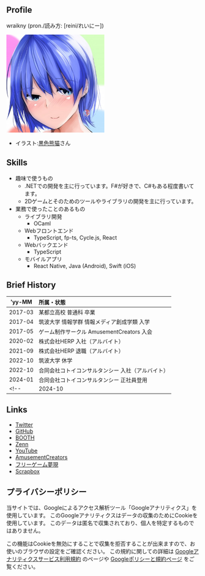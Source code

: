 ## Profile

wraikny (pron./読み方: \[reini/れいにー\])

<img src="/images/wraikny/wraikny_illustration.jpg" width="256px">

- イラスト:[黒色熊猫](https://twitter.com/higumasyake)さん

## Skills

- 趣味で使うもの
  - .NETでの開発を主に行っています。F#が好きで、C#もある程度書いてます。
  - 2Dゲームとそのためのツールやライブラリの開発を主に行っています。
- 業務で使ったことのあるもの
  - ライブラリ開発
    - OCaml
  - Webフロントエンド
    - TypeScript, fp-ts, Cycle.js, React
  - Webバックエンド
    - TypeScript
  - モバイルアプリ
    - React Native, Java (Android), Swift (iOS)


## Brief History

| 'yy-MM | 所属・状態 |
| --- | :--- |
| 2017-03 | 某都立高校 普通科 卒業 |
| 2017-04 | 筑波大学 情報学群 情報メディア創成学類 入学 |
| 2017-05 | ゲーム制作サークル AmusementCreators 入会 |
| 2020-02 | 株式会社HERP 入社（アルバイト） |
| 2021-09 | 株式会社HERP 退職（アルバイト） |
| 2022-10 | 筑波大学 休学 |
| 2022-10 | 合同会社コトイコンサルタンシー 入社（アルバイト）|
| 2024-01 | 合同会社コトイコンサルタンシー 正社員登用 |
<!-- | 2024-10 | 筑波大学 同学類 | 復学 | -->

<!-- ## Member of
- [Pixiv SPRING BOOT CAMP 2019](https://internship.pixiv.co.jp/) 短期インターン 2019年春（1週間）
  - Unity
- [株式会社ぺあのしすてむ](https://irbank.net/mynumber/8180301021653) アルバイト 2019/9 ~ 2019/12
  - .NET Core, Xamarin, F#
 -->

## Links

- [Twitter](https://twitter.com/wraikny)
- [GitHub](https://github.com/wraikny)
- [BOOTH](https://wraikny.booth.pm)
- [Zenn](https://zenn.dev/wraikny)
- [YouTube](https://www.youtube.com/channel/UCZ9gPqMn0Vtd0NTIAQtrt2Q)
- [AmusementCreators](https://www.amusement-creators.info/authors/wraikny/)
- [フリーゲーム夢現](https://freegame-mugen.jp/cms/mt-cp.fcgi?__mode=view&blog_id=1&id=4393)
- [Scrapbox](https://scrapbox.io/wraikny/)

## プライバシーポリシー

当サイトでは、Googleによるアクセス解析ツール「Googleアナリティクス」を使用しています。
このGoogleアナリティクスはデータの収集のためにCookieを使用しています。
このデータは匿名で収集されており、個人を特定するものではありません。

この機能はCookieを無効にすることで収集を拒否することが出来ますので、お使いのブラウザの設定をご確認ください。
この規約に関しての詳細は
[Googleアナリティクスサービス利用規約](https://marketingplatform.google.com/about/analytics/terms/jp/)
のページや
[Googleポリシーと規約ページ](https://policies.google.com/technologies/ads?hl=ja)
をご覧ください。
